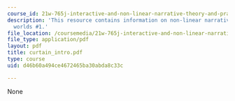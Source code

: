```yaml
---
course_id: 21w-765j-interactive-and-non-linear-narrative-theory-and-practice-spring-2006
description: 'This resource contains information on non-linear narrative and possible
  worlds #1.'
file_location: /coursemedia/21w-765j-interactive-and-non-linear-narrative-theory-and-practice-spring-2006/d46b60a494ce4672465ba30abda8c33c_curtain_intro.pdf
file_type: application/pdf
layout: pdf
title: curtain_intro.pdf
type: course
uid: d46b60a494ce4672465ba30abda8c33c

---
```

None